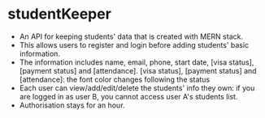 # studentKeeper
- An API for keeping students' data that is created with MERN stack.
- This allows users to register and login before adding students' basic information.
- The information includes name, email, phone, start date, [visa status], [payment status] and [attendance].
    [visa status], [payment status] and [attendance]: the font color changes following the status
- Each user can view/add/edit/delete the students' info they own: if you are logged in as user B, you cannot access user A's students list.
- Authorisation stays for an hour.
